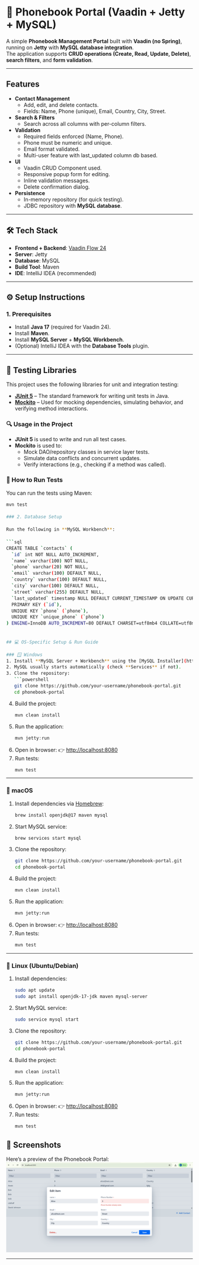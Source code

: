 # 📒 Phonebook Portal (Vaadin + Jetty + MySQL)

A simple **Phonebook Management Portal** built with **Vaadin (no Spring)**, running on **Jetty** with **MySQL database integration**.  
The application supports **CRUD operations (Create, Read, Update, Delete)**, **search filters**, and **form validation**.

---

##  Features

- **Contact Management**
    - Add, edit, and delete contacts.
    - Fields: Name, Phone (unique), Email, Country, City, Street.
- **Search & Filters**
    - Search across all columns with per-column filters.
- **Validation**
    - Required fields enforced (Name, Phone).
    - Phone must be numeric and unique.
    - Email format validated.
    - Multi-user feature with last_updated column db based.
- **UI**
    - Vaadin CRUD Component used.
    - Responsive popup form for editing.
    - Inline validation messages.
    - Delete confirmation dialog.
- **Persistence**
    - In-memory repository (for quick testing).
    - JDBC repository with **MySQL database**.

---

## 🛠️ Tech Stack

- **Frontend + Backend**: [Vaadin Flow 24](https://vaadin.com/docs/latest/)
- **Server**: Jetty
- **Database**: MySQL
- **Build Tool**: Maven
- **IDE**: IntelliJ IDEA (recommended)

---

## ⚙️ Setup Instructions

### 1. Prerequisites
- Install **Java 17** (required for Vaadin 24).
- Install **Maven**.
- Install **MySQL Server** + **MySQL Workbench**.
- (Optional) IntelliJ IDEA with the **Database Tools** plugin.

---
## 🧪 Testing Libraries

This project uses the following libraries for unit and integration testing:

- [**JUnit 5**](https://junit.org/junit5/) – The standard framework for writing unit tests in Java.
- [**Mockito**](https://site.mockito.org/) – Used for mocking dependencies, simulating behavior, and verifying method interactions.

### 🔍 Usage in the Project

- **JUnit 5** is used to write and run all test cases.
- **Mockito** is used to:
    - Mock DAO/repository classes in service layer tests.
    - Simulate data conflicts and concurrent updates.
    - Verify interactions (e.g., checking if a method was called).

### 🧪 How to Run Tests

You can run the tests using Maven:

```bash
mvn test

### 2. Database Setup

Run the following in **MySQL Workbench**:

```sql
CREATE TABLE `contacts` (
  `id` int NOT NULL AUTO_INCREMENT,
  `name` varchar(100) NOT NULL,
  `phone` varchar(20) NOT NULL,
  `email` varchar(100) DEFAULT NULL,
  `country` varchar(100) DEFAULT NULL,
  `city` varchar(100) DEFAULT NULL,
  `street` varchar(255) DEFAULT NULL,
  `last_updated` timestamp NULL DEFAULT CURRENT_TIMESTAMP ON UPDATE CURRENT_TIMESTAMP,
  PRIMARY KEY (`id`),
  UNIQUE KEY `phone` (`phone`),
  UNIQUE KEY `unique_phone` (`phone`)
) ENGINE=InnoDB AUTO_INCREMENT=80 DEFAULT CHARSET=utf8mb4 COLLATE=utf8mb4_0900_ai_ci;


## 💻 OS-Specific Setup & Run Guide

### 🪟 Windows
1. Install **MySQL Server + Workbench** using the [MySQL Installer](https://dev.mysql.com/downloads/installer/).
2. MySQL usually starts automatically (check **Services** if not).
3. Clone the repository:
   ```powershell
   git clone https://github.com/your-username/phonebook-portal.git
   cd phonebook-portal
   ```
4. Build the project:
   ```powershell
   mvn clean install
   ```
5. Run the application:
   ```powershell
   mvn jetty:run
   ```
6. Open in browser: 👉 [http://localhost:8080](http://localhost:8080)
7. Run tests:
   ```powershell
   mvn test
   ```

---

### 🍏 macOS
1. Install dependencies via [Homebrew](https://brew.sh/):
   ```bash
   brew install openjdk@17 maven mysql
   ```
2. Start MySQL service:
   ```bash
   brew services start mysql
   ```
3. Clone the repository:
   ```bash
   git clone https://github.com/your-username/phonebook-portal.git
   cd phonebook-portal
   ```
4. Build the project:
   ```bash
   mvn clean install
   ```
5. Run the application:
   ```bash
   mvn jetty:run
   ```
6. Open in browser: 👉 [http://localhost:8080](http://localhost:8080)
7. Run tests:
   ```bash
   mvn test
   ```

---

### 🐧 Linux (Ubuntu/Debian)
1. Install dependencies:
   ```bash
   sudo apt update
   sudo apt install openjdk-17-jdk maven mysql-server
   ```
2. Start MySQL service:
   ```bash
   sudo service mysql start
   ```
3. Clone the repository:
   ```bash
   git clone https://github.com/your-username/phonebook-portal.git
   cd phonebook-portal
   ```
4. Build the project:
   ```bash
   mvn clean install
   ```
5. Run the application:
   ```bash
   mvn jetty:run
   ```
6. Open in browser: 👉 [http://localhost:8080](http://localhost:8080)
7. Run tests:
   ```bash
   mvn test
   ```


## 📸 Screenshots

Here’s a preview of the Phonebook Portal:
![img_1.png](img_1.png)

---